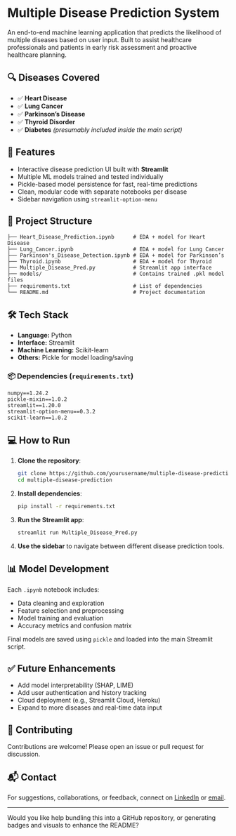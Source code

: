 # Multiple Disease Prediction System

An end-to-end machine learning application that predicts the likelihood of multiple diseases based on user input. Built to assist healthcare professionals and patients in early risk assessment and proactive healthcare planning.

## 🔍 Diseases Covered

* ✅ **Heart Disease**
* ✅ **Lung Cancer**
* ✅ **Parkinson’s Disease**
* ✅ **Thyroid Disorder**
* ✅ **Diabetes** *(presumably included inside the main script)*

## 🚀 Features

* Interactive disease prediction UI built with **Streamlit**
* Multiple ML models trained and tested individually
* Pickle-based model persistence for fast, real-time predictions
* Clean, modular code with separate notebooks per disease
* Sidebar navigation using `streamlit-option-menu`

## 📁 Project Structure

```
├── Heart_Disease_Prediction.ipynb      # EDA + model for Heart Disease
├── Lung_Cancer.ipynb                   # EDA + model for Lung Cancer
├── Parkinson's_Disease_Detection.ipynb # EDA + model for Parkinson’s
├── Thyroid.ipynb                       # EDA + model for Thyroid
├── Multiple_Disease_Pred.py            # Streamlit app interface
├── models/                             # Contains trained .pkl model files
├── requirements.txt                    # List of dependencies
└── README.md                           # Project documentation
```

## 🛠️ Tech Stack

* **Language:** Python
* **Interface:** Streamlit
* **Machine Learning:** Scikit-learn
* **Others:** Pickle for model loading/saving

### 📦 Dependencies (`requirements.txt`)

```
numpy==1.24.2
pickle-mixin==1.0.2
streamlit==1.20.0
streamlit-option-menu==0.3.2
scikit-learn==1.0.2
```

## 💻 How to Run

1. **Clone the repository**:

   ```bash
   git clone https://github.com/yourusername/multiple-disease-prediction.git
   cd multiple-disease-prediction
   ```

2. **Install dependencies**:

   ```bash
   pip install -r requirements.txt
   ```

3. **Run the Streamlit app**:

   ```bash
   streamlit run Multiple_Disease_Pred.py
   ```

4. **Use the sidebar** to navigate between different disease prediction tools.

## 📊 Model Development

Each `.ipynb` notebook includes:

* Data cleaning and exploration
* Feature selection and preprocessing
* Model training and evaluation
* Accuracy metrics and confusion matrix

Final models are saved using `pickle` and loaded into the main Streamlit script.

## ✅ Future Enhancements

* Add model interpretability (SHAP, LIME)
* Add user authentication and history tracking
* Cloud deployment (e.g., Streamlit Cloud, Heroku)
* Expand to more diseases and real-time data input

## 🙌 Contributing

Contributions are welcome! Please open an issue or pull request for discussion.

## 📬 Contact

For suggestions, collaborations, or feedback, connect on [LinkedIn](https://linkedin.com/in/yourprofile) or [email](mailto:youremail@example.com).

---

Would you like help bundling this into a GitHub repository, or generating badges and visuals to enhance the README?
